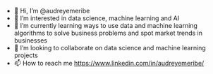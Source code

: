 - 👋 Hi, I’m @audreyemeribe
- 👀 I’m interested in data science, machine learning and AI 
- 🌱 I’m currently learning ways to use data and machine learning algorithms to solve business problems and spot market trends in businesses
- 💞️ I’m looking to collaborate on data science and machine learning projects
- 📫 How to reach me https://www.linkedin.com/in/audreyemeribe/

<!---
audreyemeribe/audreyemeribe is a ✨ special ✨ repository because its `README.md` (this file) appears on your GitHub profile.
You can click the Preview link to take a look at your changes.
--->
